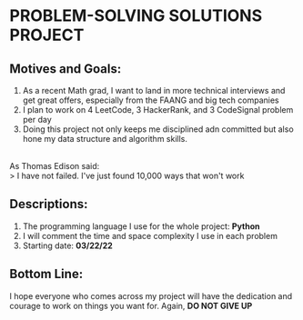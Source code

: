 #  PROBLEM-SOLVING SOLUTIONS PROJECT

## Motives and Goals: 
1. As a recent Math grad, I want to land in more technical interviews and 
   get great offers, especially from the FAANG and big tech companies
2. I plan to work on 4 LeetCode, 3 HackerRank, and 3 CodeSignal problem per day 
3. Doing this project not only keeps me disciplined adn committed but also 
   hone my data structure and algorithm skills. 
<br />
As Thomas Edison said: <br />
> I have not failed. I've just found 10,000 ways that won't work

## Descriptions:
1. The programming language I use for the whole project: **Python**
2. I will comment the time and space complexity I use in each problem
3. Starting date: **03/22/22**

## Bottom Line: 
I hope everyone who comes across my project will have the dedication and 
courage to work on things you want for. 
Again, **DO NOT GIVE UP**

